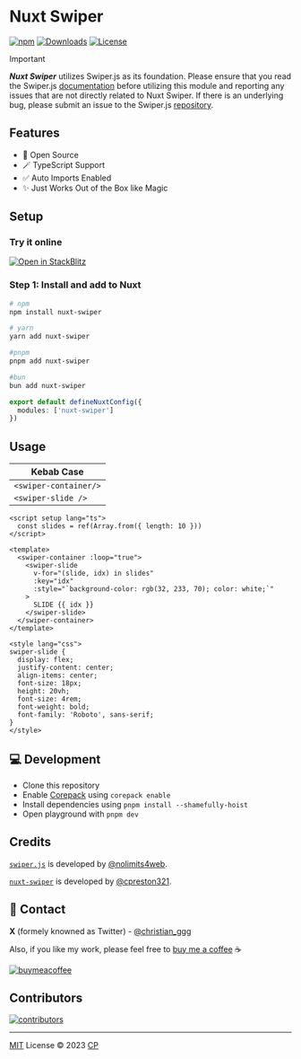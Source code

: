 # Nuxt Swiper

[![npm](https://img.shields.io/npm/v/nuxt-swiper?style=flat-square)](https://www.npmjs.com/package/nuxt-swiper/)
[![Downloads](https://img.shields.io/npm/dt/nuxt-swiper.svg?style=flat-square)](https://www.npmjs.com/package/nuxt-swiper)
[![License](https://img.shields.io/npm/l/nuxt-swiper?style=flat-square)](/LICENSE)

> [!IMPORTANT]
> ***Nuxt Swiper*** utilizes Swiper.js as its foundation. Please ensure that you read the Swiper.js [documentation](https://swiperjs.com/element) before utilizing this module and reporting any issues that are not directly related to Nuxt Swiper. If there is an underlying bug, please submit an issue to the Swiper.js [repository](https://github.com/nolimits4web/swiper/issues).

## Features

- 📖 Open Source
- 🪄 TypeScript Support
- ✅ Auto Imports Enabled
- ✨ Just Works Out of the Box like Magic

## Setup

### Try it online

[![Open in StackBlitz](https://developer.stackblitz.com/img/open_in_stackblitz.svg)](https://stackblitz.com/github/cpreston321/nuxt-swiper/tree/main/examples/swiper-basic?file=app.vue)

### Step 1: Install and add to Nuxt

```bash
# npm
npm install nuxt-swiper

# yarn
yarn add nuxt-swiper

#pnpm
pnpm add nuxt-swiper

#bun
bun add nuxt-swiper
```

```ts
export default defineNuxtConfig({
  modules: ['nuxt-swiper']
})
```

## Usage

| Kebab Case |
| ----------- |
| `<swiper-container/>` |
| `<swiper-slide />`    |

```vue
<script setup lang="ts">
  const slides = ref(Array.from({ length: 10 }))
</script>

<template>
  <swiper-container :loop="true">
    <swiper-slide
      v-for="(slide, idx) in slides"
      :key="idx"
      :style="`background-color: rgb(32, 233, 70); color: white;`"
    >
      SLIDE {{ idx }}
    </swiper-slide>
  </swiper-container>
</template>

<style lang="css">
swiper-slide {
  display: flex;
  justify-content: center;
  align-items: center;
  font-size: 18px;
  height: 20vh;
  font-size: 4rem;
  font-weight: bold;
  font-family: 'Roboto', sans-serif;
}
</style>
```

## 💻 Development

- Clone this repository
- Enable [Corepack](https://github.com/nodejs/corepack) using `corepack enable`
- Install dependencies using `pnpm install --shamefully-hoist`
- Open playground with `pnpm dev`

## Credits

[`swiper.js`](https://swiperjs.com/) is developed by [@nolimits4web](https://github.com/nolimits4web).

[`nuxt-swiper`](#nuxt-swiper) is developed by [@cpreston321](https://github.com/cpreston321).

## 📧 Contact

**X** (formely knowned as Twitter) - [@christian_ggg](https://x.com/christian_ggg)

Also, if you like my work, please feel free to [buy me a coffee](https://www.buymeacoffee.com/cpreston321) ☕️

[![buymeacoffee](https://www.buymeacoffee.com/assets/img/custom_images/yellow_img.png)](https://www.buymeacoffee.com/cpreston321)

## Contributors

[![contributors](https://contrib.rocks/image?repo=cpreston321/nuxt-swiper)](https://contrib.rocks/image?repo=cpreston321/nuxt-swiper)

---

[MIT](./LICENSE) License © 2023 [CP](https://github.com/cpreston321)
